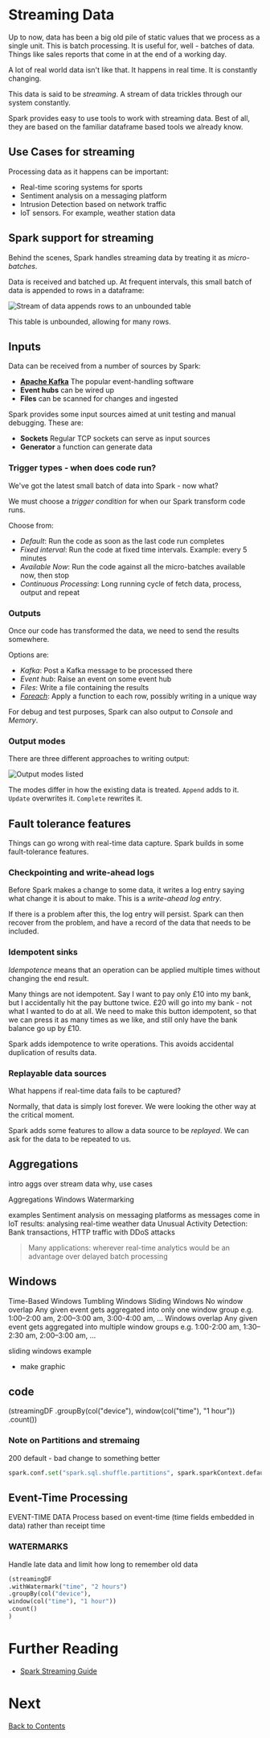 # Streaming Data
Up to now, data has been a big old pile of static values that we process as a single unit. This is batch processing. It is useful for, well - batches of data. Things like sales reports that come in at the end of a working day.

A lot of real world data isn't like that. It happens in real time. It is constantly changing. 

This data is said to be _streaming_. A stream of data trickles through our system constantly.

Spark provides easy to use tools to work with streaming data. Best of all, they are based on the familiar dataframe based tools we already know.

## Use Cases for streaming
Processing data as it happens can be important:

- Real-time scoring systems for sports
- Sentiment analysis on a messaging platform
- Intrusion Detection based on network traffic
- IoT sensors. For example, weather station data

## Spark support for streaming
Behind the scenes, Spark handles streaming data by treating it as _micro-batches_. 

Data is received and batched up. At frequent intervals, this small batch of data is appended to rows in a dataframe:

![Stream of data appends rows to an unbounded table](/images/streaming-table.png)

This table is unbounded, allowing for many rows.

## Inputs
Data can be received from a number of sources by Spark:

- __[Apache Kafka](https://kafka.apache.org/)__ The popular event-handling software 
- __Event hubs__ can be wired up
- __Files__ can be scanned for changes and ingested

Spark provides some input sources aimed at unit testing and manual debugging. These are:
- __Sockets__ Regular TCP sockets can serve as input sources
- __Generator__ a function can generate data

### Trigger types - when does code run?
We've got the latest small batch of data into Spark - now what?

We must choose a _trigger condition_ for when our Spark transform code runs. 

Choose from:

- _Default_: Run the code as soon as the last code run completes
- _Fixed interval_: Run the code at fixed time intervals. Example: every 5 minutes
- _Available Now_: Run the code against all the micro-batches available now, then stop
- _Continuous Processing_: Long running cycle of fetch data, process, output and repeat
  
### Outputs
Once our code has transformed the data, we need to send the results somewhere.

Options are:
- _Kafka_: Post a Kafka message to be processed there
- _Event hub_: Raise an event on some event hub
- _Files_: Write a file containing the results
- [_Foreach_](https://spark.apache.org/docs/latest/structured-streaming-programming-guide.html): Apply a function to each row, possibly writing in a unique way

For debug and test purposes, Spark can also output to _Console_ and _Memory_.

### Output modes
There are three different approaches to writing output:

![Output modes listed](/images/streaming-output-modes.png)

The modes differ in how the existing data is treated. `Append` adds to it. `Update` overwrites it. `Complete` rewrites it.

## Fault tolerance features
Things can go wrong with real-time data capture. Spark builds in some fault-tolerance features.

### Checkpointing and write-ahead logs
Before Spark makes a change to some data, it writes a log entry saying what change it is about to make. This is a _write-ahead log entry_.

If there is a problem after this, the log entry will persist. Spark can then recover from the problem, and have a record of the data that needs to be included.

### Idempotent sinks
_Idempotence_ means that an operation can be applied multiple times without changing the end result.

Many things are not idempotent. Say I want to pay only £10 into my bank, but I accidentally hit the pay buttone twice. £20 will go into my bank - not what I wanted to do at all. We need to make this button idempotent, so that we can press it as many times as we like, and still only have the bank balance go up by £10.

Spark adds idempotence to write operations. This avoids accidental duplication of results data.

### Replayable data sources
What happens if real-time data fails to be captured?

Normally, that data is simply lost forever. We were looking the other way at the critical moment.

Spark adds some features to allow a data source to be _replayed_. We can ask for the data to be repeated to us.

## Aggregations
intro aggs over stream data why, use cases

Aggregations
Windows
Watermarking

examples
Sentiment analysis on messaging platforms as messages come in
IoT results: analysing real-time weather data 
Unusual Activity Detection: Bank transactions, HTTP traffic with DDoS attacks

> Many applications: wherever real-time analytics would be an advantage over delayed batch processing

## Windows
Time-Based Windows
Tumbling Windows Sliding Windows
No window overlap
Any given event gets
aggregated into only one
window group
e.g. 1:00–2:00 am, 2:00–3:00
am, 3:00-4:00 am, ...
Windows overlap
Any given event gets
aggregated into multiple
window groups
e.g. 1:00-2:00 am, 1:30–2:30 am,
2:00–3:00 am, ...

sliding windows example
- make graphic
  
## code
(streamingDF
.groupBy(col("device"),
window(col("time"), "1 hour"))
.count())

### Note on Partitions and stremaing

200 default - bad
change to something better

```python
spark.conf.set("spark.sql.shuffle.partitions", spark.sparkContext.defaultParallelism)
```

## Event-Time Processing
EVENT-TIME DATA
Process based on event-time
(time fields embedded in data)
rather than receipt time

### WATERMARKS
Handle late data and limit how
long to remember old data

```python
(streamingDF
.withWatermark("time", "2 hours")
.groupBy(col("device"),
window(col("time"), "1 hour"))
.count()
)
```

# Further Reading

- [Spark Streaming Guide](https://spark.apache.org/docs/latest/structured-streaming-programming-guide.html)

# Next
[Back to Contents](/contents.md)
